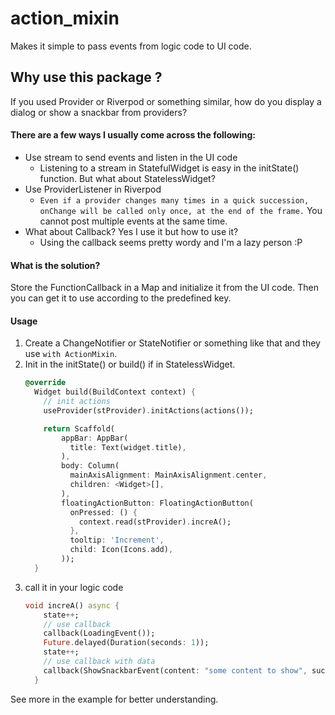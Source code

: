 # action_mixin
Makes it simple to pass events from logic code to UI code.

## Why use this package ?
If you used Provider or Riverpod or something similar, how do you display a dialog or show a snackbar from providers?
#### There are a few ways I usually come across the following:
* Use stream to send events and listen in the UI code
    * Listening to a stream in StatefulWidget is easy in the initState() function. But what about StatelessWidget?
* Use ProviderListener in Riverpod
    * `Even if a provider changes many times in a quick succession, onChange will be called only once, at the end of the frame.` You cannot post multiple events at the same time.
* What about Callback? Yes I use it but how to use it?
    * Using the callback seems pretty wordy and I'm a lazy person :P
#### What is the solution?
Store the FunctionCallback in a Map and initialize it from the UI code. Then you can get it to use according to the predefined key.
#### Usage
1) Create a ChangeNotifier or StateNotifier or something like that and they use `with ActionMixin`.
2) Init in the initState() or build() if in StatelessWidget.
    ```dart
    @override
      Widget build(BuildContext context) {
        // init actions
        useProvider(stProvider).initActions(actions());
    
        return Scaffold(
            appBar: AppBar(
              title: Text(widget.title),
            ),
            body: Column(
              mainAxisAlignment: MainAxisAlignment.center,
              children: <Widget>[],
            ),
            floatingActionButton: FloatingActionButton(
              onPressed: () {
                context.read(stProvider).increA();
              },
              tooltip: 'Increment',
              child: Icon(Icons.add),
            ));
      }
    ```
3) call it in your logic code
   ```dart
   void increA() async {
       state++;
       // use callback
       callback(LoadingEvent());
       Future.delayed(Duration(seconds: 1));
       state++;
       // use callback with data
       callback(ShowSnackbarEvent(content: "some content to show", success: false));
     }
   ```
See more in the example for better understanding.